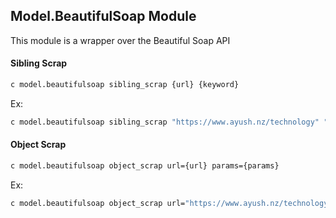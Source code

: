 ## Model.BeautifulSoap Module

This module is a wrapper over the Beautiful Soap API

#### Sibling Scrap
```bash
c model.beautifulsoap sibling_scrap {url} {keyword}
```

Ex: 
```bash
c model.beautifulsoap sibling_scrap "https://www.ayush.nz/technology" "Introduction"
```

#### Object Scrap
```bash
c model.beautifulsoap object_scrap url={url} params={params}
```

Ex: 
```bash
c model.beautifulsoap object_scrap url="https://www.ayush.nz/technology" params="{title: h5.card-title, content: small.card-text}"
```